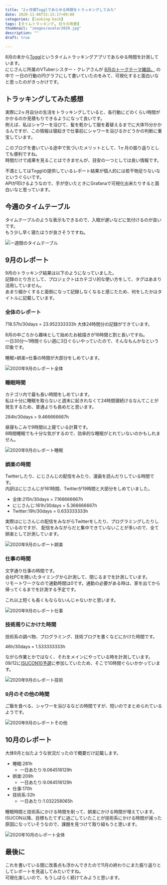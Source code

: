 ```yaml
---
title: "2ヶ月間Togglであらゆる時間をトラッキングしてみた"
date: 2020-11-06T15:15:17+09:00
categories: [looking-back]
tags: [タイムトラッキング, 日々の改善]
thumbnail: "images/avatar2020.jpg"
description: ""
draft: true

---
```


8月の末から[Toggl](https://toggl.com/)というタイムトラッキングアプリであらゆる時間を計測しています。  
にじさんじ所属のVTuberシスター・クレアさんが [8月のトークテーマ雑談。](https://www.youtube.com/watch?v=ebGCkBpIZq0) の中で
一日の行動の円グラフにして書いていたのをみて、可視化すると面白いなと思ったのがきっかけです。  

## トラッキングしてみた感想

実際に2ヶ月自分の生活をトラッキングしていると、各行動にどのくらい時間がかかるのか見積もりできるようになって良いです。  
例えば、私はシャワーを浴びて、髪を乾かして服を着替えるまでに大体15分かかるんですが、この情報は寝起きで仕事前にシャワーを浴びるかどうかの判断に重宝しています。

このブログを書いている途中で気づいたメリットとして、1ヶ月の振り返りとしても便利ですね。  
時間だけで成果を見ることはできませんが、目安の一つとしては良い情報です。

不満としてはTogglの提供しているレポート結果が個人的には若干物足りないなというぐらいです。  
APIが叩けるようなので、手が空いたときにGrafanaで可視化出来たりすると面白いなと思っています。

## 今週のタイムテーブル

タイムテーブルのような表示もできるので、入眠が遅いなどに気付けるのが良いです。  
もう少し早く寝たほうが良さそうですね。

![一週間のタイムテーブル](2020-11-weekly-timetable.jpg)

## 9月のレポート

9月のトラッキング結果は以下のようになっていました。  
記録のとり方として、プロジェクトはカテゴリ的な使い方をして、タグはあまり活用していません。  
あまり細かくすると面倒になって記録しなくなると感じたため、何をしたかはタイトルに記載しています。

### 全体のレポート

718.57h/30days = 23.952333333h 大体24時間分の記録ができています。

8月の中ごろから趣味として始めたお絵描きが16時間と割と長いですね。  
一日30分〜1時間ぐらい週に3日ぐらいやっていたので、そんなもんかなという印象です。

睡眠>娯楽>仕事の時間が大部分をしめています。

![2020年9月のレポート全体](2020-09-report-all.jpg)

### 睡眠時間

カテゴリ内で最も長い時間をしめています。  
私は十分に睡眠を取らないと週末に起きれなくて24時間寝続けるなんてことが発生するため、普通よりも長めだと思います。

284h/30days = 9.466666667h

昼寝もこみで9時間以上寝ている計算です。  
8時間睡眠でも十分な気がするので、効率的な睡眠がとれていないのかもしれません。

![2020年9月のレポート睡眠](2020-09-report-sleep.jpg)

### 娯楽の時間

Twitterしたり、にじさんじの配信をみたり、漫画を読んだりしている時間です。  
内訳はにじさんじが161時間、Twitterが19時間と大部分をしめていました。

- 全体:215h/30days = 7.166666667h
- にじさんじ:161h/30days = 5.366666667h
- Twitter:19h/30days  = 0.633333333h

実際はにじさんじの配信をみながらTwitterをしたり、プログラミングしたりしているのですが、
配信をみながらだと集中できていないことが多いので、全て娯楽として計測しています。

![2020年9月のレポート娯楽](2020-09-report-leisure.jpg)

### 仕事の時間

文字通り仕事の時間です。  
会社PCを開いたタイミングから計測して、閉じるまでを計測しています。  
リモートワークなので通勤時間は0です。通勤の必要がある時は、家を出てから帰ってくるまでを計測する予定です。

これ以上短くも長くもならないんじゃないかと思います。

![2020年9月のレポート仕事](2020-09-report-work.jpg)

### 技術周りにかけた時間

技術系の調べ物、プログラミング、技術ブログを書くなどにかけた時間です。  

46h/30days = 1.533333333h

ながら作業とかではなく、それをメインにやっている時を計測しています。  
09/12に[ISUCON10予選](http://isucon.net/archives/54704557.html)に参加していたため、そこで10時間ぐらいかかっています。

![2020年9月のレポート技術](2020-09-report-tech.jpg)

### 9月のその他の時間

ご飯を食べる、シャワーを浴びるなどの時間ですが、短いのでまとめられているようです。

![2020年9月のレポートその他](2020-09-report-others.jpg)

## 10月のレポート

大体9月と似たような状況だったので概要だけ記載します。

- 睡眠:281h
    - 一日あたり:9.064516129h
- 娯楽:209h
    - 一日あたり:9.064516129h
- 仕事:170h
- 技術系:32h
    - 一日あたり:1.032258065h

睡眠時間と技術系にかける時間を削って、娯楽にかける時間が増えています。  
ISUCON以降、目標もたてずに過ごしていたことが技術系にかける時間が減った原因になっていそうなので、課題を見つけて取り組もうと思います。

![2020年10月のレポート全体](2020-10-report-all.jpg)

## 最後に

これを書いている間に改善点も浮かんできたので11月の終わりにまた振り返りとしてレポートを見返してみたいですね。  
可視化楽しいので、もうしばらく続けてみようと思います。
